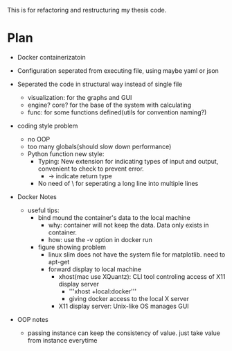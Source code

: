 This is for refactoring and restructuring my thesis code.


# Plan
- Docker containerizatoin
- Configuration seperated from executing file, using maybe yaml or json
- Seperated the code in structural way instead of single file
    - visualization: for the graphs and GUI
    - engine? core? for the base of the system with calculating
    - func: for some functions defined(utils for convention naming?)

- coding style problem
    - no OOP
    - too many globals(should slow down performance)
    - Python function new style:
        - Typing: New extension for indicating types of input and output, convenient to check to prevent error.
            - -> indicate return type
        - No need of \ for seperating a long line into multiple lines
        
- Docker Notes
    - useful tips: 
        - bind mound the container's data to the local machine
            - why: container will not keep the data. Data only exists in container.
            - how: use the -v option in docker run
        - figure showing problem
            - linux slim does not have the system file for matplotlib. need to apt-get
            - forward display to local machine
                - xhost(mac use XQuantz): CLI tool controling access of X11 display server
                    - '''xhost +local:docker'''
                    - giving docker access to the local X server
                - X11 display server: Unix-like OS manages GUI
- OOP notes
    - passing instance can keep the consistency of value. just take value from instance everytime

